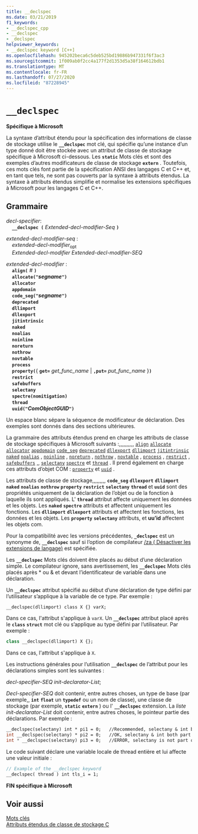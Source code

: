 ```yaml
---
title: __declspec
ms.date: 03/21/2019
f1_keywords:
- __declspec_cpp
- __declspec
- _declspec
helpviewer_keywords:
- __declspec keyword [C++]
ms.openlocfilehash: 945202beca6c5deb525bd19886b947331f6f3ac3
ms.sourcegitcommit: 1f009ab0f2cc4a177f2d1353d5a38f164612bdb1
ms.translationtype: MT
ms.contentlocale: fr-FR
ms.lasthandoff: 07/27/2020
ms.locfileid: "87228945"
---
```

# `__declspec`

**Spécifique à Microsoft**

La syntaxe d’attribut étendu pour la spécification des informations de classe de stockage utilise le **`__declspec`** mot clé, qui spécifie qu’une instance d’un type donné doit être stockée avec un attribut de classe de stockage spécifique à Microsoft ci-dessous. Les **`static`** Mots clés et sont des exemples d’autres modificateurs de classe de stockage **`extern`** . Toutefois, ces mots clés font partie de la spécification ANSI des langages C et C++ et, en tant que tels, ne sont pas couverts par la syntaxe à attributs étendus. La syntaxe à attributs étendus simplifie et normalise les extensions spécifiques à Microsoft pour les langages C et C++.

## <a name="grammar"></a>Grammaire

*decl-specifier*:<br/>
&nbsp;&nbsp;&nbsp;&nbsp;**`__declspec (`**  *Extended-decl-modifier-Seq*  **`)`**

*extended-decl-modifier-seq* :<br/>
&nbsp;&nbsp;&nbsp;&nbsp;*extended-decl-modifier*<sub>opt</sub><br/>
&nbsp;&nbsp;&nbsp;&nbsp;*Extended-decl-modifier* *Extended-decl-modifier-SEQ*

*extended-decl-modifier* :<br/>
&nbsp;&nbsp;&nbsp;&nbsp;**`align(`** *#* **`)`**<br/>
&nbsp;&nbsp;&nbsp;&nbsp;**`allocate("`***segname***`")`**<br/>
&nbsp;&nbsp;&nbsp;&nbsp;**`allocator`**<br/>
&nbsp;&nbsp;&nbsp;&nbsp;**`appdomain`**<br/>
&nbsp;&nbsp;&nbsp;&nbsp;**`code_seg("`***segname***`")`**<br/>
&nbsp;&nbsp;&nbsp;&nbsp;**`deprecated`**<br/>
&nbsp;&nbsp;&nbsp;&nbsp;**`dllimport`**<br/>
&nbsp;&nbsp;&nbsp;&nbsp;**`dllexport`**<br/>
&nbsp;&nbsp;&nbsp;&nbsp;**`jitintrinsic`**<br/>
&nbsp;&nbsp;&nbsp;&nbsp;**`naked`**<br/>
&nbsp;&nbsp;&nbsp;&nbsp;**`noalias`**<br/>
&nbsp;&nbsp;&nbsp;&nbsp;**`noinline`**<br/>
&nbsp;&nbsp;&nbsp;&nbsp;**`noreturn`**<br/>
&nbsp;&nbsp;&nbsp;&nbsp;**`nothrow`**<br/>
&nbsp;&nbsp;&nbsp;&nbsp;**`novtable`**<br/>
&nbsp;&nbsp;&nbsp;&nbsp;**`process`**<br/>
&nbsp;&nbsp;&nbsp;&nbsp;**`property(`**{ **`get=`** _get_func_name_ &#124; **`,put=`** _put_func_name_ }**`)`**<br/>
&nbsp;&nbsp;&nbsp;&nbsp;**`restrict`**<br/>
&nbsp;&nbsp;&nbsp;&nbsp;**`safebuffers`**<br/>
&nbsp;&nbsp;&nbsp;&nbsp;**`selectany`**<br/>
&nbsp;&nbsp;&nbsp;&nbsp;**`spectre(nomitigation)`**<br/>
&nbsp;&nbsp;&nbsp;&nbsp;**`thread`**<br/>
&nbsp;&nbsp;&nbsp;&nbsp;**`uuid("`***ComObjectGUID***`")`**

Un espace blanc sépare la séquence de modificateur de déclaration. Des exemples sont donnés dans des sections ultérieures.

La grammaire des attributs étendus prend en charge les attributs de classe de stockage spécifiques à Microsoft suivants :,,,,,,,,,, [`align`](../cpp/align-cpp.md) [`allocate`](../cpp/allocate.md) [`allocator`](../cpp/allocator.md) [`appdomain`](../cpp/appdomain.md) [`code_seg`](../cpp/code-seg-declspec.md) [`deprecated`](../cpp/deprecated-cpp.md) [`dllexport`](../cpp/dllexport-dllimport.md) [`dllimport`](../cpp/dllexport-dllimport.md) [`jitintrinsic`](../cpp/jitintrinsic.md) [`naked`](../cpp/naked-cpp.md) [`noalias`](../cpp/noalias.md) , [`noinline`](../cpp/noinline.md) , [`noreturn`](../cpp/noreturn.md) , [`nothrow`](../cpp/nothrow-cpp.md) , [`novtable`](../cpp/novtable.md) , [`process`](../cpp/process.md) , [`restrict`](../cpp/restrict.md) , [`safebuffers`](../cpp/safebuffers.md) ,, [`selectany`](../cpp/selectany.md) [`spectre`](../cpp/spectre.md) et [`thread`](../cpp/thread.md) . Il prend également en charge ces attributs d’objet COM : [`property`](../cpp/property-cpp.md) et [`uuid`](../cpp/uuid-cpp.md) .

Les attributs de classe de stockage,,,,,,,,, **`code_seg`** **`dllexport`** **`dllimport`** **`naked`** **`noalias`** **`nothrow`** **`property`** **`restrict`** **`selectany`** **`thread`** et **`uuid`** sont des propriétés uniquement de la déclaration de l’objet ou de la fonction à laquelle ils sont appliqués. L' **`thread`** attribut affecte uniquement les données et les objets. Les **`naked`** **`spectre`** attributs et affectent uniquement les fonctions. Les **`dllimport`** **`dllexport`** attributs et affectent les fonctions, les données et les objets. Les **`property`** **`selectany`** attributs, et **uu’id** affectent les objets com.

Pour la compatibilité avec les versions précédentes, **`_declspec`** est un synonyme de, **`__declspec`** sauf si l’option de compilateur [/za \( Désactiver les extensions de langage)](../build/reference/za-ze-disable-language-extensions.md) est spécifiée.

Les **`__declspec`** Mots clés doivent être placés au début d’une déclaration simple. Le compilateur ignore, sans avertissement, les **`__declspec`** Mots clés placés après * ou & et devant l’identificateur de variable dans une déclaration.

Un **`__declspec`** attribut spécifié au début d’une déclaration de type défini par l’utilisateur s’applique à la variable de ce type. Par exemple :

```cpp
__declspec(dllimport) class X {} varX;
```

Dans ce cas, l'attribut s'applique à `varX`. Un **`__declspec`** attribut placé après le **`class`** **`struct`** mot clé ou s’applique au type défini par l’utilisateur. Par exemple :

```cpp
class __declspec(dllimport) X {};
```

Dans ce cas, l'attribut s'applique à `X`.

Les instructions générales pour l’utilisation **`__declspec`** de l’attribut pour les déclarations simples sont les suivantes :

*decl-specifier-SEQ* *init-declarator-List*;

*Decl-specifier-SEQ* doit contenir, entre autres choses, un type de base (par exemple,, **`int`** **`float`** un **`typedef`** ou un nom de classe), une classe de stockage (par exemple, **`static`** **`extern`** ) ou l' **`__declspec`** extension. La *liste init-declarator-List* doit contenir, entre autres choses, le pointeur partie des déclarations. Par exemple :

```cpp
__declspec(selectany) int * pi1 = 0;   //Recommended, selectany & int both part of decl-specifier
int __declspec(selectany) * pi2 = 0;   //OK, selectany & int both part of decl-specifier
int * __declspec(selectany) pi3 = 0;   //ERROR, selectany is not part of a declarator
```

Le code suivant déclare une variable locale de thread entière et lui affecte une valeur initiale :

```cpp
// Example of the __declspec keyword
__declspec( thread ) int tls_i = 1;
```

**FIN spécifique à Microsoft**

## <a name="see-also"></a>Voir aussi

[Mots clés](../cpp/keywords-cpp.md)<br/>
[Attributs étendus de classe de stockage C](../c-language/c-extended-storage-class-attributes.md)
